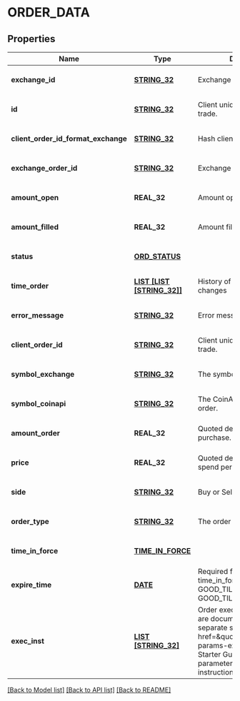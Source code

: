 # ORDER_DATA

## Properties
Name | Type | Description | Notes
------------ | ------------- | ------------- | -------------
**exchange_id** | [**STRING_32**](STRING_32.md) | Exchange name | [optional] [default to null]
**id** | [**STRING_32**](STRING_32.md) | Client unique identifier for the trade. | [optional] [default to null]
**client_order_id_format_exchange** | [**STRING_32**](STRING_32.md) | Hash client id | [optional] [default to null]
**exchange_order_id** | [**STRING_32**](STRING_32.md) | Exchange order id | [optional] [default to null]
**amount_open** | **REAL_32** | Amount open | [optional] [default to null]
**amount_filled** | **REAL_32** | Amount filled | [optional] [default to null]
**status** | [**ORD_STATUS**](OrdStatus.md) |  | [optional] [default to null]
**time_order** | [**LIST [LIST [STRING_32]]**](LIST.md) | History of order status changes | [optional] [default to null]
**error_message** | [**STRING_32**](STRING_32.md) | Error message | [optional] [default to null]
**client_order_id** | [**STRING_32**](STRING_32.md) | Client unique identifier for the trade. | [optional] [default to null]
**symbol_exchange** | [**STRING_32**](STRING_32.md) | The symbol of the order. | [optional] [default to null]
**symbol_coinapi** | [**STRING_32**](STRING_32.md) | The CoinAPI symbol of the order. | [optional] [default to null]
**amount_order** | **REAL_32** | Quoted decimal amount to purchase. | [optional] [default to null]
**price** | **REAL_32** | Quoted decimal amount to spend per unit. | [optional] [default to null]
**side** | [**STRING_32**](STRING_32.md) | Buy or Sell | [optional] [default to null]
**order_type** | [**STRING_32**](STRING_32.md) | The order type. | [optional] [default to null]
**time_in_force** | [**TIME_IN_FORCE**](TimeInForce.md) |  | [optional] [default to null]
**expire_time** | [**DATE**](DATE.md) | Required for orders with time_in_force &#x3D; GOOD_TILL_TIME_EXCHANGE, GOOD_TILL_TIME_OMS | [optional] [default to null]
**exec_inst** | [**LIST [STRING_32]**](STRING_32.md) | Order execution instructions are documented in the separate section: &lt;a href&#x3D;\&quot;#oeml-order-params-exec\&quot;&gt;OEML / Starter Guide / Order parameters / Execution instructions&lt;/a&gt;  | [optional] [default to null]

[[Back to Model list]](../README.md#documentation-for-models) [[Back to API list]](../README.md#documentation-for-api-endpoints) [[Back to README]](../README.md)


